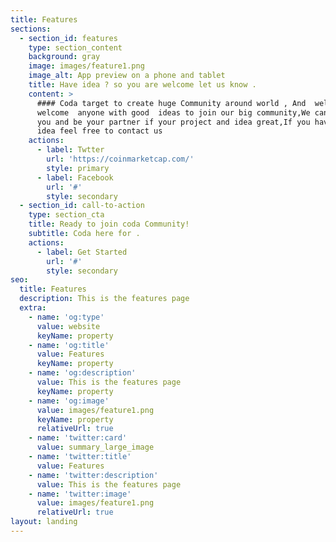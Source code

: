```yaml
---
title: Features
sections:
  - section_id: features
    type: section_content
    background: gray
    image: images/feature1.png
    image_alt: App preview on a phone and tablet
    title: Have idea ? so you are welcome let us know .
    content: >
      #### Coda target to create huge Community around world , And  welcome
      welcome  anyone with good  ideas to join our big community,We can support
      you and be your partner if your project and idea great,If you have a good
      idea feel free to contact us
    actions:
      - label: Twtter
        url: 'https://coinmarketcap.com/'
        style: primary
      - label: Facebook
        url: '#'
        style: secondary
  - section_id: call-to-action
    type: section_cta
    title: Ready to join coda Community!
    subtitle: Coda here for .
    actions:
      - label: Get Started
        url: '#'
        style: secondary
seo:
  title: Features
  description: This is the features page
  extra:
    - name: 'og:type'
      value: website
      keyName: property
    - name: 'og:title'
      value: Features
      keyName: property
    - name: 'og:description'
      value: This is the features page
      keyName: property
    - name: 'og:image'
      value: images/feature1.png
      keyName: property
      relativeUrl: true
    - name: 'twitter:card'
      value: summary_large_image
    - name: 'twitter:title'
      value: Features
    - name: 'twitter:description'
      value: This is the features page
    - name: 'twitter:image'
      value: images/feature1.png
      relativeUrl: true
layout: landing
---
```

